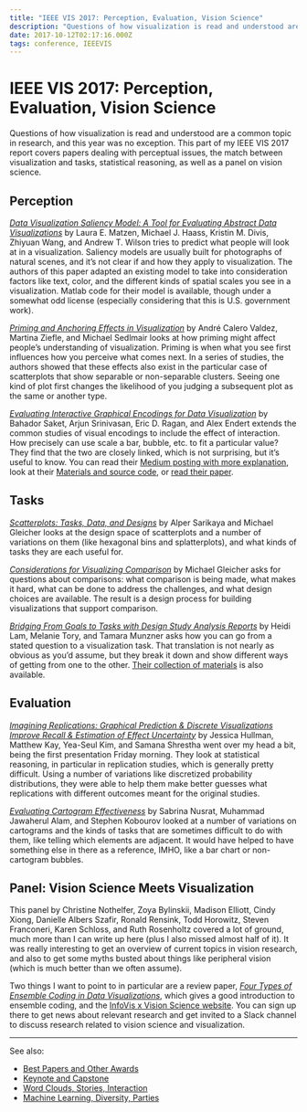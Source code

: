 ```yaml
---
title: "IEEE VIS 2017: Perception, Evaluation, Vision Science"
description: "Questions of how visualization is read and understood are a common topic in research, and this year was no exception. This part of my IEEE VIS 2017 report covers papers dealing with perceptual issues, the match between visualization and tasks, statistical reasoning, as well as a panel on vision science."
date: 2017-10-12T02:17:16.000Z
tags: conference, IEEEVIS
---
```


# IEEE VIS 2017: Perception, Evaluation, Vision Science

Questions of how visualization is read and understood are a common topic in research, and this year was no exception. This part of my IEEE VIS 2017 report covers papers dealing with perceptual issues, the match between visualization and tasks, statistical reasoning, as well as a panel on vision science.<!--more-->

## Perception

<em><a href="http://www.cs.sandia.gov/~atwilso/get_dvs.html">Data Visualization Saliency Model: A Tool for Evaluating Abstract Data Visualizations</a></em> by Laura E. Matzen, Michael J. Haass, Kristin M. Divis, Zhiyuan Wang, and Andrew T. Wilson tries to predict what people will look at in a visualization. Saliency models are usually built for photographs of natural scenes, and it’s not clear if and how they apply to visualization. The authors of this paper adapted an existing model to take into consideration factors like text, color, and the different kinds of spatial scales you see in a visualization. Matlab code for their model is available, though under a somewhat odd license (especially considering that this is U.S. government work).

<em><a href="http://homepage.univie.ac.at/michael.sedlmair/papers/calero-valdez2017priming.pdf">Priming and Anchoring Effects in Visualization</a></em> by André Calero Valdez, Martina Ziefle, and Michael Sedlmair looks at how priming might affect people’s understanding of visualization. Priming is when what you see first influences how you perceive what comes next. In a series of studies, the authors showed that these effects also exist in the particular case of scatterplots that show separable or non-separable clusters. Seeing one kind of plot first changes the likelihood of you judging a subsequent plot as the same or another type.

<em><a href="http://va.gatech.edu/encodings">Evaluating Interactive Graphical Encodings for Data Visualization</a></em> by Bahador Saket, Arjun Srinivasan, Eric D. Ragan, and Alex Endert extends the common studies of visual encodings to include the effect of interaction. How precisely can use scale a bar, bubble, etc. to fit a particular value? They find that the two are closely linked, which is not surprising, but it’s useful to know. You can read their <a href="https://medium.com/@GT_Vis/evaluating-interactive-graphical-encodings-for-data-visualization-b9b8b4bf47f8">Medium posting with more explanation</a>, look at their <a href="https://github.com/gtvalab/interactive-graphical-encodings">Materials and source code</a>, or <a href="http://bahadorsaket.com/publication/encodingsPaper.pdf">read their paper</a>.

## Tasks

<em><a href="http://graphics.cs.wisc.edu/Vis/scattertasks/">Scatterplots: Tasks, Data, and Designs</a></em> by Alper Sarikaya and Michael Gleicher looks at the design space of scatterplots and a number of variations on them (like hexagonal bins and splatterplots), and what kinds of tasks they are each useful for.

<em><a href="http://graphics.cs.wisc.edu/Papers/2018/Gle18/viscomp.pdf">Considerations for Visualizing Comparison</a></em> by Michael Gleicher asks for questions about comparisons: what comparison is being made, what makes it hard, what can be done to address the challenges, and what design choices are available. The result is a design process for building visualizations that support comparison.

<em><a href="http://www.cs.ubc.ca/labs/imager/tr/2017/GoalsToTasks/">Bridging From Goals to Tasks with Design Study Analysis Reports</a></em> by Heidi Lam, Melanie Tory, and Tamara Munzner asks how you can go from a stated question to a visualization task. That translation is not nearly as obvious as you’d assume, but they break it down and show different ways of getting from one to the other. <a href="https://docs.google.com/document/d/1H9O_Nd3wlio3iCsXzSSPZzEXRqFTQa1-agAebs2tvd0/edit">Their collection of materials</a> is also available.

## Evaluation

<em><a href="http://idl.cs.washington.edu/papers/imagining-replications">Imagining Replications: Graphical Prediction &amp; Discrete Visualizations Improve Recall &amp; Estimation of Effect Uncertainty</a></em> by Jessica Hullman, Matthew Kay, Yea-Seul Kim, and Samana Shrestha went over my head a bit, being the first presentation Friday morning. They look at statistical reasoning, in particular in replication studies, which is generally pretty difficult. Using a number of variations like discretized probability distributions, they were able to help them make better guesses what replications with different outcomes meant for the original studies.

<em><a href="https://arxiv.org/pdf/1504.02218.pdf">Evaluating Cartogram Effectiveness</a></em> by Sabrina Nusrat, Muhammad Jawaherul Alam, and Stephen Kobourov looked at a number of variations on cartograms and the kinds of tasks that are sometimes difficult to do with them, like telling which elements are adjacent. It would have helped to have something else in there as a reference, IMHO, like a bar chart or non-cartogram bubbles.

## Panel: Vision Science Meets Visualization

This panel by Christine Nothelfer, Zoya Bylinskii, Madison Elliott, Cindy Xiong, Danielle Albers Szafir, Ronald Rensink, Todd Horowitz, Steven Franconeri, Karen Schloss, and Ruth Rosenholtz covered a lot of ground, much more than I can write up here (plus I also missed almost half of it). It was really interesting to get an overview of current topics in vision research, and also to get some myths busted about things like peripheral vision (which is much better than we often assume).

Two things I want to point to in particular are a review paper, <a href="http://viscog.psych.northwestern.edu/publications/ensemble_coding_in_visualization_JOV_2015_szafir_haroz_gleicher_franconeri.pdf"><em>Four Types of Ensemble Coding in Data Visualizations</em></a>, which gives a good introduction to ensemble coding, and the <a href="https://visxvision.com/join-visxvision/?contact-form-id=81&amp;contact-form-sent=190&amp;_wpnonce=29f05d7352#contact-form-81">InfoVis x Vision Science website</a>. You can sign up there to get news about relevant research and get invited to a Slack channel to discuss research related to vision science and visualization.

<hr />

See also:

<ul>
    <li><a href="https://eagereyes.org/blog/2017/ieee-vis-2017-best-papers-keynote-capstone">Best Papers and Other Awards</a></li>
    <li><a href="https://eagereyes.org/blog/2017/ieee-vis-2017-keynote-and-capstone">Keynote and Capstone</a></li>
    <li><a href="https://eagereyes.org/blog/2017/ieee-vis-2017-word-clouds-sparklines-stories-interaction">Word Clouds, Stories, Interaction</a></li>
    <li><a href="https://eagereyes.org/blog/2017/ieee-vis-2017-machine-learning-diversity-parties">Machine Learning, Diversity, Parties</a></li>
</ul>


